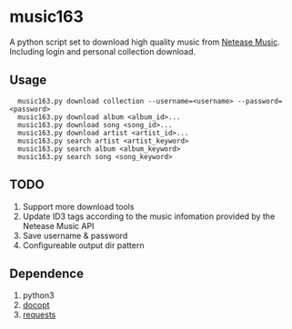 # music163

A python script set to download high quality music from [Netease Music](music.163.com). Including login and personal collection download.

## Usage

```
  music163.py download collection --username=<username> --password=<password>
  music163.py download album <album_id>...
  music163.py download song <song_id>...
  music163.py download artist <artist_id>...
  music163.py search artist <artist_keyword>
  music163.py search album <album_keyword>
  music163.py search song <song_keyword>
```

## TODO

1. Support more download tools
2. Update ID3 tags according to the music infomation provided by the Netease Music API
3. Save username & password
4. Configureable output dir pattern

## Dependence
1. python3
2. [docopt](docopt.org)
3. [requests](http://docs.python-requests.org/en/latest/)
